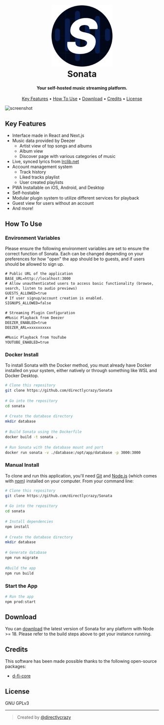 <h1 align="center">
  <br />
  <a href="https://github.com/directlycrazy/Sonata"><img src="./public/icons/round.png" alt="Sonata" width="200" /></a>
  <br />
  Sonata
  <br />
</h1>

<h4 align="center">Your self-hosted music streaming platform.</h4>

<p align="center">
  <a href="#key-features">Key Features</a> •
  <a href="#how-to-use">How To Use</a> •
  <a href="#download">Download</a> •
  <a href="#credits">Credits</a> •
  <a href="#license">License</a>
</p>

![screenshot](./docs/screenshots/app.gif)

## Key Features

* Interface made in React and Next.js
* Music data provided by Deezer
	* Artist view of top songs and albums
	* Album view
	* Discover page with various categories of music
* Live, synced lyrics from [lrclib.net](https://lrclib.net)
* Account management system
	* Track history
	* Liked tracks playlist
	* User created playlists
* PWA Installable on iOS, Android, and Desktop
* Self-hostable
* Modular plugin system to utilize different services for playback
* Guest view for users without an account
* And more!

## How To Use

### Environment Variables

Please ensure the following environment variables are set to ensure the correct function of Sonata. Each can be changed depending on your preferences for how "open" the app should be to guests, and if users should be allowed to sign up.

```env
# Public URL of the application
BASE_URL=http://localhost:3000
# Allow unauthenticated users to access basic functionality (browse, search, listen to audio previews)
GUESTS_ALLOWED=true
# If user signup/account creation is enabled.
SIGNUPS_ALLOWED=false

# Streaming Plugin Configuration
#Music Playback from Deezer
DEEZER_ENABLED=true
DEEZER_ARL=xxxxxxxxxx

#Music Playback from YouTube
YOUTUBE_ENABLED=true
```

### Docker Install

To install Sonata with the Docker method, you must already have Docker installed on your system, either natively or through something like WSL and Docker Desktop.

```bash
# Clone this repository
git clone https://github.com/directlycrazy/Sonata

# Go into the repository
cd sonata

# Create the database directory
mkdir database

# Build Sonata using the Dockerfile 
docker build -t sonata .

# Run Sonata with the database mount and port
docker run sonata -v ./database:/opt/app/database -p 3000:3000
```

### Manual Install

To clone and run this application, you'll need [Git](https://git-scm.com) and [Node.js](https://nodejs.org/en/download/) (which comes with [npm](http://npmjs.com)) installed on your computer. From your command line:

```bash
# Clone this repository
git clone https://github.com/directlycrazy/Sonata

# Go into the repository
cd sonata

# Install dependencies
npm install

# Create the database directory
mkdir database

# Generate database
npm run migrate

#Build the app
npm run build
```

### Start the App

```bash
# Run the app
npm prod:start
```

## Download

You can [download](https://github.com/directlycrazy/Sonata/archive/refs/heads/main.zip) the latest version of Sonata for any platform with Node >= 18. Please refer to the build steps above to get your instance running.

## Credits

This software has been made possible thanks to the following open-source packages:

- [d-fi-core](https://github.com/d-fi/d-fi-core/)

## License

GNU GPLv3

---

> Created by [@directlycrazy](https://github.com/directlycrazy)
